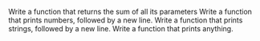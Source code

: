 Write a function that returns the sum of all its parameters
Write a function that prints numbers, followed by a new line.
Write a function that prints strings, followed by a new line.
Write a function that prints anything.
